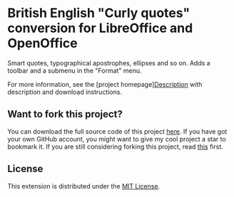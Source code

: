 # British English "Curly quotes" conversion for LibreOffice and OpenOffice

Smart quotes, typographical apostrophes, ellipses and so on. 
 Adds a toolbar and a submenu in the "Format" menu.

For more information, see the [project homepage][Description](https://peter88213.github.io/curly-en-GB) with description and download instructions.

## Want to fork this project?

You can download the full source code of this project [here](https://github.com/peter88213/curly-en-GB/releases/latest). If you have got your own GitHub account, you might want to give my cool project a star to bookmark it. If you are still considering forking this project, read [this](https://ericgreer.info/post/judging-the-stupidity-of-github-projects/) first.


## License

This extension is distributed under the [MIT License](http://www.opensource.org/licenses/mit-license.php).

